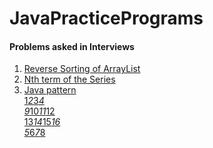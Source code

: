 # JavaPracticePrograms
#### Problems asked in Interviews
1. [Reverse Sorting of ArrayList](https://github.com/Abhi9935/JavaPracticePrograms/blob/master/ArrayListReverseSort.java)
2. [Nth term of the Series](https://github.com/Abhi9935/JavaPracticePrograms/blob/master/nth_term_of_Two_Series_TCS.java)
3. [Java pattern</br> 1*2*3*4</br>9*10*11*12</br>13*14*15*16</br>5*6*7*8](https://github.com/Abhi9935/JavaPracticePrograms/blob/master/pattern.java)
